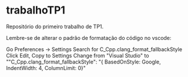 # trabalhoTP1
Repositório do primeiro trabalho de TP1.

Lembre-se de alterar o padrão de formatação do código no vscode:

  Go Preferences -> Settings
  Search for C_Cpp.clang_format_fallbackStyle
  Click Edit, Copy to Settings
  Change from "Visual Studio" to ""C_Cpp.clang_format_fallbackStyle": "{ BasedOnStyle: Google, IndentWidth: 4, ColumnLimit: 0}"
  
